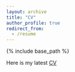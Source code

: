 ```yaml
---
layout: archive
title: "CV"
author_profile: true
redirect_from:
  - /resume
---
```


{% include base_path %}


Here is my latest [CV](/files/cv.pdf)
